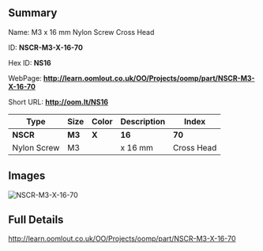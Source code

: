 

## Summary
 
Name: M3 x 16 mm Nylon Screw Cross Head

ID: __NSCR-M3-X-16-70__

Hex ID: __NS16__

WebPage: __http://learn.oomlout.co.uk/OO/Projects/oomp/part/NSCR-M3-X-16-70__

Short URL: __http://oom.lt/NS16__


| Type   | Size   | Color   | Description   | Index   |    
| ----- | ------   | ------   | -----   | ----   |    
| __NSCR__   					| __M3__   					| __X__    						| __16__    					| __70__ |    
| Nylon Screw		| M3	| 		| x 16 mm	| Cross Head	|

## Images
![NSCR-M3-X-16-70](http://oomlout.com/oomp-gen/parts/NSCR-M3-X-16-70/NSCR-M3-X-16-70_420.jpg)

## Full Details

 http://learn.oomlout.co.uk/OO/Projects/oomp/part/NSCR-M3-X-16-70

